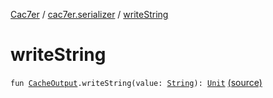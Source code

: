 [Cac7er](../index.md) / [cac7er.serializer](index.md) / [writeString](./write-string.md)

# writeString

`fun `[`CacheOutput`](-cache-output.md)`.writeString(value: `[`String`](https://kotlinlang.org/api/latest/jvm/stdlib/kotlin/-string/index.html)`): `[`Unit`](https://kotlinlang.org/api/latest/jvm/stdlib/kotlin/-unit/index.html) [(source)](http://2wiqua.wcaokaze.com/gitbucket/wcaokaze/Cac7er/blob/master/src/main/java/cac7er/serializer/string.kt#L3)